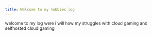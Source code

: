 ```yaml
---
title: Welcome to my hobbies log
---
```

welcome to my log were i will how my struggles with cloud gaming and selfhosted cloud gaming
